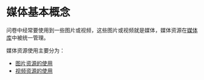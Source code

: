 
# 媒体基本概念

问卷中经常要使用到一些图片或视频，这些图片或视频就是媒体，媒体资源在[媒体库](../layout/toolbar.md#媒体库)中被统一管理。

媒体资源使用主要分为：

+ [图片资源的使用](./image.md)
+ [视频资源的使用](./video.md)

